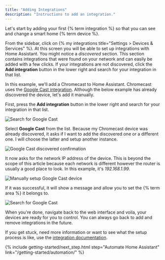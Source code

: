 ```yaml
---
title: "Adding Integrations"
description: "Instructions to add an integration."
---
```

Let's start by adding your first {% term integration %} so that you can see and change a smart home {% term device %}.

From the sidebar, click on {% my integrations title="Settings > Devices & Services" %}. At this screen you will be able to set up integrations with Home Assistant. You might notice a *discovered* section. This section contains integrations that were found on your network and can easily be added with a few clicks. If your integrations are not discovered, click the **Add integration** button in the lower right and search for your integration in that list.

In this example, we'll add a Chromecast to Home Assistant. Chromecast uses the [Google Cast integration](/integrations/cast). Although the below example has already discovered the device, let's add it manually.

First, press the **Add integration** button in the lower right and search for your integration in that list.

![Search for Google Cast](/images/getting-started/add-google-cast-integration.png)

Select **Google Cast** from the list. Because my Chromecast device was already discovered, it asks if I want to add the discovered one or a different one. I will choose the latter and setup another instance.

![Google Cast discovered confirmation](/images/getting-started/google-cast-discovered.png)

It now asks for the network IP address of the device. This is beyond the scope of this article because each network is different however the router is usually a good place to look. In this example, it's *192.168.1.99*.

![Manually setup Google Cast device](/images/getting-started/google-cast-manual-details.png)

If it was successful, it will show a message and allow you to set the {% term area %} it belongs to.

![Search for Google Cast](/images/getting-started/google-cast-integration-added.png)

When you're done, navigate back to the web interface and voila, your devices are ready for you to control. You can always go back to add and remove integrations in the future.

If you get stuck, need more information or want to see what the setup process is like, use the [integration documentation](/integrations).

{% include getting-started/next_step.html step="Automate Home Assistant" link="/getting-started/automation/" %}
